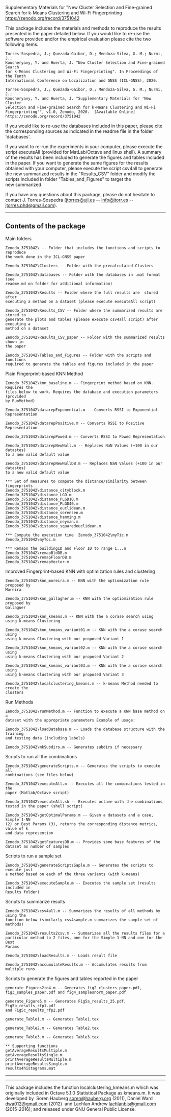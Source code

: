 
Supplementary Materials for "New Cluster Selection and Fine-grained Search for
k-Means Clustering and Wi-Fi Fingerprinting https://zenodo.org/record/3751042

This package includes the materials and methods to reproduce the results
presented in the paper detailed below. If you would like to re-use the software
provided and/or the empirical evaluation please cite the two following items. 

	Torres-Sospedra, J.; Quezada-Gaibor, D.; Mendoza-Silva, G. M.; Nurmi, J.;
	Koucheryavy, Y. and Huerta, J. "New Cluster Selection and Fine-grained Search
	for k-Means Clustering and Wi-Fi Fingerprinting". In Proceedings of the Tenth
	International Conference on Localization and GNSS (ICL-GNSS), 2020.

	Torres-Sospedra, J.; Quezada-Gaibor, D.; Mendoza-Silva, G. M.; Nurmi, J.;
	Koucheryavy, Y. and Huerta, J. "Supplementary Materials for 'New Cluster
	Selection and Fine-grained Search for k-Means Clustering and Wi-Fi
	Fingerprinting'", v1.0, Zenodo, 2020.  [Available Online]
	https://zenodo.org/record/3751042

If you would like to re-use the databases included in this paper, please cite
the corresponding sources as indicated in the readme file in the folder
'databases'.

If you want to re-run the experiments in your computer, please execute the
script executeAll (provided for MatLab/Octave and linux shell). A summary of the
results has been included to generate the figures and tables included in the
paper. If you want to generate the same figures for the results obtained with
your computer, please execute the script csv4all to generate the new summarized
results in the "Results_CSV" folder and modify the scripts included in folder
"Tables_and_Figures" to target the new summarized.

If you have any questions about this package, please do not hesitate to contact
J. Torres-Sospedra (jtorres@uji.es -- info@jtorr.es -- jtorres.phd@gmail.com).

--------------------------------------------------------------------------------
Contents of the package
--------------------------------------------------------------------------------
Main folders

	Zenodo_3751042\ -- Folder that includes the functions and scripts to  reproduce
	the work done in the ICL-GNSS paper

	Zenodo_3751042\Clusters -- Folder with the precalculated Clusters 

	Zenodo_3751042\databases -- Folder with the databases in .mat format (see
	readme.md on folder for additional information)

	Zenodo_3751042\Results -- Folder where the full results are  stored after
	executing a method on a dataset (please execute executeAll script) 

	Zenodo_3751042\Results_CSV -- Folder where the summarized results are stored to
	generate the plots and tables (please execute csv4all script) after executing a
	method on a dataset 

	Zenodo_3751042\Results_CSV_paper -- Folder with the summarized results shown in
	the paper

	Zenodo_3751042\Tables_and_Figures -- Folder with the scripts and functions
	required to generate the tables and figures included in the paper


Plain Fingerprint-based KNN Method

	Zenodo_3751042\knn_baseline.m -- Fingerprint method based on KNN. Requires the
	files below to work. Requires the database and execution parameters (provided
	by RunMethod)

	Zenodo_3751042\datarepExponential.m -- Converts RSSI to Exponential
	Representation 

	Zenodo_3751042\datarepPositive.m -- Converts RSSI to Positive Representation 

	Zenodo_3751042\datarepPowed.m -- Converts RSSI to Powed Representation

	Zenodo_3751042\datarepNewNull.m -- Replaces NaN Values (+100 in our datastes)
	to a new valid default value 

	Zenodo_3751042\datarepNewNullDB.m -- Replaces NaN Values (+100 in our datastes)
	to a new valid default value 

	*** Set of measures to compute the distance/similarity between fingerprints
	Zenodo_3751042\distance_cityblock.m  
	Zenodo_3751042\distance_LGD.m
	Zenodo_3751042\distance_PLGD10.m 
	Zenodo_3751042\distance_PLGD40.m
	Zenodo_3751042\distance_euclidean.m  
	Zenodo_3751042\distance_sorensen.m
	Zenodo_3751042\distance_hamming.m  
	Zenodo_3751042\distance_neyman.m
	Zenodo_3751042\distance_squaredeuclidean.m

	*** Compute the execution time  Zenodo_3751042\myTic.m Zenodo_3751042\myToc.m

	*** Remaps the buildingID and Floor ID to range 1...n
	Zenodo_3751042\remapBldDB.m 
	Zenodo_3751042\remapFloorDB.m
	Zenodo_3751042\remapVector.m

Improved Fingerprint-based KNN with optimization rules and clustering

	Zenodo_3751042\knn_moreira.m -- KNN with the optiomization rule proposed by
	Moreira

	Zenodo_3751042\knn_gallagher.m -- KNN with the optiomization rule proposed by
	Gallaguer

	Zenodo_3751042\knn_kmeans.m -- KNN with the a corase search using using k-means	Clustering 

	Zenodo_3751042\knn_kmeans_variant01.m -- KNN with the a corase search using
	using k-means Clustering with our proposed Variant 1

	Zenodo_3751042\knn_kmeans_variant02.m -- KNN with the a corase search using
	using k-means Clustering with our proposed Variant 2

	Zenodo_3751042\knn_kmeans_variant03.m -- KNN with the a corase search using
	using k-means Clustering with our proposed Variant 3

	Zenodo_3751042\localclustering_kmeans.m -- k-means Method needed to create the
	clusters

Run Methods

	Zenodo_3751042\runMethod.m -- Function to execute a KNN base method on a
	dataset with the appropriate parameters Example of usage:

	Zenodo_3751042\loadDatabase.m -- Loads the database structure with the training
	and testing data (including labels)

	Zenodo_3751042\mkSubdirs.m -- Generates subdirs if necessary

Scripts to run all the combinations

	Zenodo_3751042\generateScripts.m -- Generates the scripts to execute all
	combinations (see files below)

	Zenodo_3751042\executeAll.m -- Executes all the combinations tested in the
	paper (Matlab/Octave script)

	Zenodo_3751042\executeAll.sh -- Executes octave with the combinations tested in	the paper (shell script)

	Zenodo_3751042\getOptimalParams.m -- Given a datasets and a case, Simple 1-NN
	(2) or Best Params (3), returns the corresponding distance metrics, value of k
	and data represention

	Zenodo_3751042\getFeaturesDB.m -- Provides some base features of the dataset as	number of samples

Scripts to run a sample set

	Zenodo_3751042\generateScriptsSaple.m -- Generates the scripts to execute just
	a method based on each of the three variants (with k-means)

	Zenodo_3751042\executeSample.m -- Executes the sample set (results included in
	Results folder)


Scripts to summarize results

	Zenodo_3751042\csv4all.m -- Summarizes the results of all methods by using the
	function below (similarly csv4sample.m summarizes the sample set of	methods)

	Zenodo_3751042\results2csv.m -- Summarizes all the results files for a
	particular method to 2 files, one for the Simple 1-NN and one for the Best
	Params

	Zenodo_3751042\loadResults.m -- Loads result file

	Zenodo_3751042\accumulateResults.m -- Accumulates results from multiple runs 

Scripts to generate the figures and tables reported in the paper

	generate_Figures2to4.m -- Generates fig2_clusters_paper.pdf,
	fig3_samples_paper.pdf and fig4_samplesnorm_paper.pdf

	generate_Figure5.m -- Generates Fig5a_results_25.pdf, Fig5b_results_rfp1.pdf
	and Fig5c_results_rfp2.pdf

	generate_Table1.m -- Generates Table1.tex

	generate_Table2.m -- Generates Table2.tex

	generate_Table3.m -- Generates Table3.tex

	** Supporting functions  
	getAverageResultsMultiple.m 
	getAverageResultsSingle.m 
	printAverageResultsMultiple.m 
	printAverageResultsSingle.m 
	results4histograms.mat

--------------------------------------------------------------------------------
--------------------------------------------------------------------------------

This package includes the function localclustering_kmeans.m which was originally
included in Octave 5.1.0 Statistical Package as kmeans.m. It was developed by 
Soren Hauberg <soren@hauberg.org> (2011), Daniel Ward <dwa012@gmail.com> (2012) 
and Lachlan Andrew <lachlanbis@gmail.com> (2015-2016); and released under GNU
General Public License.


